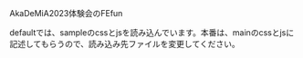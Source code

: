 AkaDeMiA2023体験会のFEfun

defaultでは、sampleのcssとjsを読み込んでいます。本番は、mainのcssとjsに記述してもらうので、読み込み先ファイルを変更してください。
